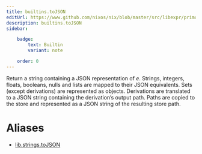 ```yaml
---
title: builtins.toJSON
editUrl: https://www.github.com/nixos/nix/blob/master/src/libexpr/primops.cc
description: builtins.toJSON
sidebar:

    badge:
        text: Builtin
        variant: note

    order: 0
---
```


Return a string containing a JSON representation of *e*. Strings,
integers, floats, booleans, nulls and lists are mapped to their JSON
equivalents. Sets (except derivations) are represented as objects.
Derivations are translated to a JSON string containing the
derivation’s output path. Paths are copied to the store and
represented as a JSON string of the resulting store path.


# Aliases

- [lib.strings.toJSON](/nix-doc-comments/reference/lib/strings/lib-strings-toJSON)



